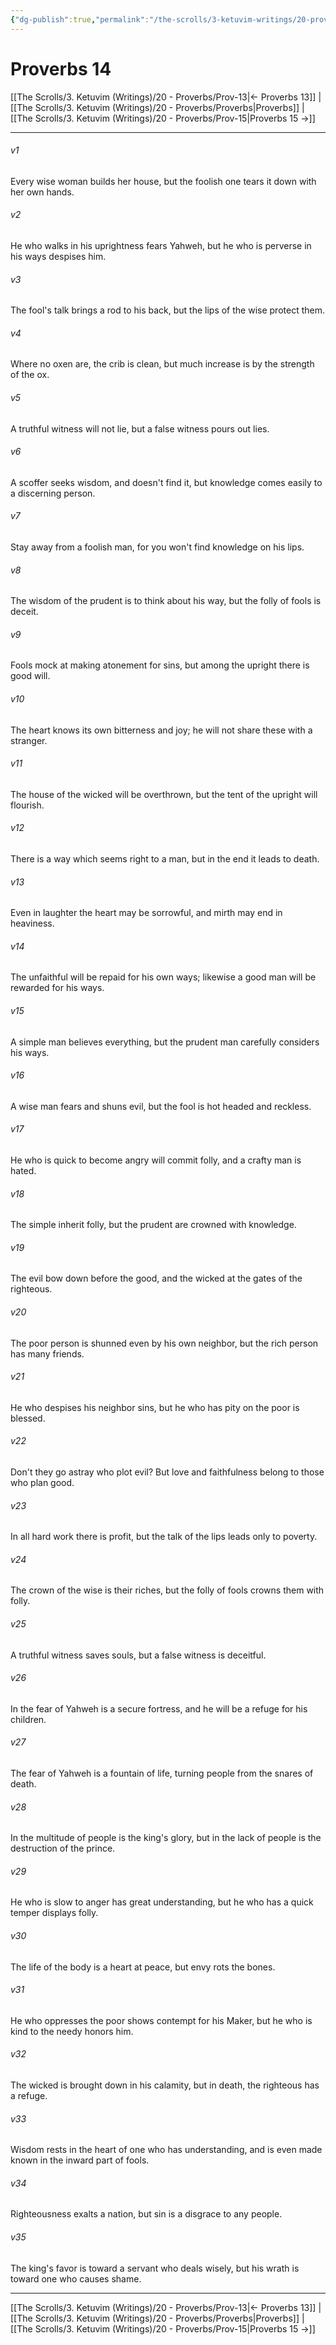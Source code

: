 ```yaml
---
{"dg-publish":true,"permalink":"/the-scrolls/3-ketuvim-writings/20-proverbs/prov-14/","tags":["#TheScrolls","#Ketuvim"]}
---
```



# Proverbs 14

[[The Scrolls/3. Ketuvim (Writings)/20 - Proverbs/Prov-13\|← Proverbs 13]] | [[The Scrolls/3. Ketuvim (Writings)/20 - Proverbs/Proverbs\|Proverbs]] | [[The Scrolls/3. Ketuvim (Writings)/20 - Proverbs/Prov-15\|Proverbs 15 →]]
***



###### v1 
Every wise woman builds her house, but the foolish one tears it down with her own hands. 

###### v2 
He who walks in his uprightness fears Yahweh, but he who is perverse in his ways despises him. 

###### v3 
The fool's talk brings a rod to his back, but the lips of the wise protect them. 

###### v4 
Where no oxen are, the crib is clean, but much increase is by the strength of the ox. 

###### v5 
A truthful witness will not lie, but a false witness pours out lies. 

###### v6 
A scoffer seeks wisdom, and doesn't find it, but knowledge comes easily to a discerning person. 

###### v7 
Stay away from a foolish man, for you won't find knowledge on his lips. 

###### v8 
The wisdom of the prudent is to think about his way, but the folly of fools is deceit. 

###### v9 
Fools mock at making atonement for sins, but among the upright there is good will. 

###### v10 
The heart knows its own bitterness and joy; he will not share these with a stranger. 

###### v11 
The house of the wicked will be overthrown, but the tent of the upright will flourish. 

###### v12 
There is a way which seems right to a man, but in the end it leads to death. 

###### v13 
Even in laughter the heart may be sorrowful, and mirth may end in heaviness. 

###### v14 
The unfaithful will be repaid for his own ways; likewise a good man will be rewarded for his ways. 

###### v15 
A simple man believes everything, but the prudent man carefully considers his ways. 

###### v16 
A wise man fears and shuns evil, but the fool is hot headed and reckless. 

###### v17 
He who is quick to become angry will commit folly, and a crafty man is hated. 

###### v18 
The simple inherit folly, but the prudent are crowned with knowledge. 

###### v19 
The evil bow down before the good, and the wicked at the gates of the righteous. 

###### v20 
The poor person is shunned even by his own neighbor, but the rich person has many friends. 

###### v21 
He who despises his neighbor sins, but he who has pity on the poor is blessed. 

###### v22 
Don't they go astray who plot evil? But love and faithfulness belong to those who plan good. 

###### v23 
In all hard work there is profit, but the talk of the lips leads only to poverty. 

###### v24 
The crown of the wise is their riches, but the folly of fools crowns them with folly. 

###### v25 
A truthful witness saves souls, but a false witness is deceitful. 

###### v26 
In the fear of Yahweh is a secure fortress, and he will be a refuge for his children. 

###### v27 
The fear of Yahweh is a fountain of life, turning people from the snares of death. 

###### v28 
In the multitude of people is the king's glory, but in the lack of people is the destruction of the prince. 

###### v29 
He who is slow to anger has great understanding, but he who has a quick temper displays folly. 

###### v30 
The life of the body is a heart at peace, but envy rots the bones. 

###### v31 
He who oppresses the poor shows contempt for his Maker, but he who is kind to the needy honors him. 

###### v32 
The wicked is brought down in his calamity, but in death, the righteous has a refuge. 

###### v33 
Wisdom rests in the heart of one who has understanding, and is even made known in the inward part of fools. 

###### v34 
Righteousness exalts a nation, but sin is a disgrace to any people. 

###### v35 
The king's favor is toward a servant who deals wisely, but his wrath is toward one who causes shame.

***
[[The Scrolls/3. Ketuvim (Writings)/20 - Proverbs/Prov-13\|← Proverbs 13]] | [[The Scrolls/3. Ketuvim (Writings)/20 - Proverbs/Proverbs\|Proverbs]] | [[The Scrolls/3. Ketuvim (Writings)/20 - Proverbs/Prov-15\|Proverbs 15 →]]
